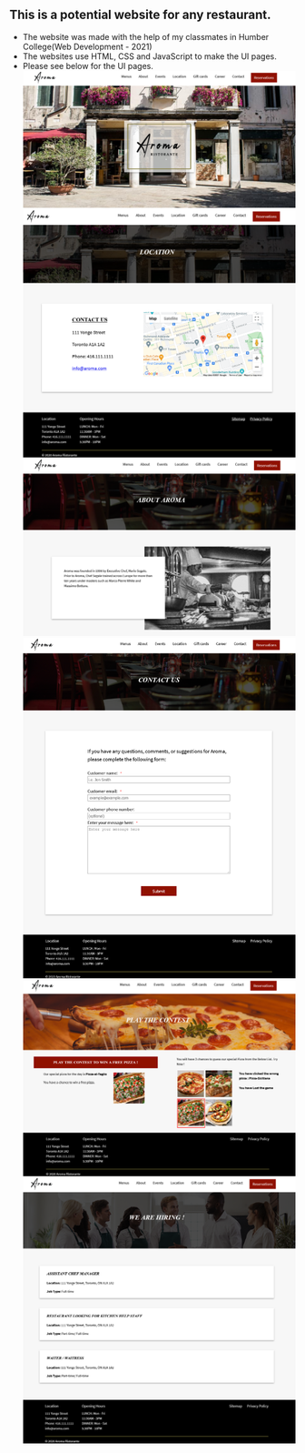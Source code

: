 ## This is a potential website for any restaurant.

- The website was made with the help of my classmates in Humber College(Web Development - 2021)
- The websites use HTML, CSS and JavaScript to make the UI pages.
- Please see below for the UI pages.
![Home](./images/HomePage.png)
![Location](./images/LocationPage.png)
![About](./images/AboutPage.png)
![Contact](./images/ContactPage.png)
![GamePage](./images/GamePage.png)
![CareerPage](./images/CareerPage.png)
